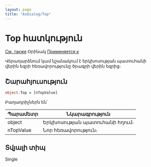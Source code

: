 ```yaml
---
layout: page
title: "AsDialog/Top"
---
```



# Top հատկություն

[См. также](Left.md) Օրինակ [Применяется к](../Asustpar.md)

Վերադարձնում կամ նշանակում է երկխոսության պատուհանի վերին եզրի հեռավորությունը ծրագրի վերին եզրից։

## Շարահյուսություն

``` vb
object.Top = [nTopValue]
```

Բաղադրիչներն են՝

| Պարամետր | Նկարագրություն |
|--|--|
| object | Երկխոսության պատուհանի հղում։ |
| nTopValue| Նոր հեռավորություն։ |

## Տվյալի տիպ

Single
